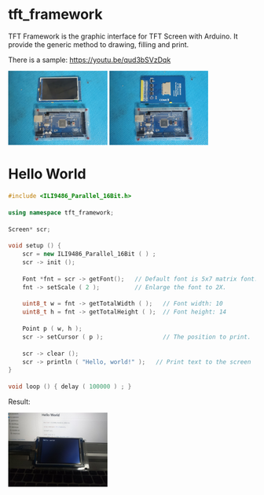 # tft_framework
TFT Framework is the graphic interface for TFT Screen with Arduino.
It provide the generic method to drawing, filling and print.

There is a sample:
https://youtu.be/qud3bSVzDqk

<img src="./01.jpg" width="40%" /> <img src="./02.jpg" width="40%" />


# Hello World
```cpp
#include <ILI9486_Parallel_16Bit.h>

using namespace tft_framework;

Screen* scr;

void setup () {
    scr = new ILI9486_Parallel_16Bit ( ) ;
    scr -> init ();

    Font *fnt = scr -> getFont();   // Default font is 5x7 matrix font.
    fnt -> setScale ( 2 );          // Enlarge the font to 2X.

    uint8_t w = fnt -> getTotalWidth ( );   // Font width: 10
    uint8_t h = fnt -> getTotalHeight ( );  // Font height: 14
    
    Point p ( w, h );
    scr -> setCursor ( p );                 // The position to print.

    scr -> clear ();
    scr -> println ( "Hello, world!" );   // Print text to the screen
}

void loop () { delay ( 100000 ) ; }
```
Result:

<img src="./03.jpg" width="40%" />
